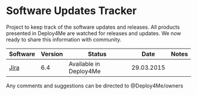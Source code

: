 # Software Updates Tracker
Project to keep track of the software updates and releases. All products presented in Deploy4Me are watched for releases and updates. We now ready to share this information with community.

Software | Version | Status | Date | Notes
------------ | ------------- | ------------- | ------------- | -------------
[Jira]( https://deploy4me.com/en/install/jira.html?utm_source=Github&utm_medium=Github&utm_campaign=Updates) | 6.4 | Available in Deploy4Me | 29.03.2015 | 


Any comments and suggestions can be directed to @Deploy4Me/owners